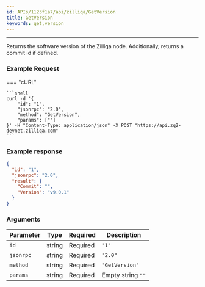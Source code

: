 ```yaml
---
id: APIs/1123f1a7/api/zilliqa/GetVersion
title: GetVersion
keywords: get,version
---
```

---



Returns the software version of the Zilliqa node. Additionally, returns a commit id if defined.
### Example Request


=== "cURL"

    ```shell
    curl -d '{
        "id": "1",
        "jsonrpc": "2.0",
        "method": "GetVersion",
        "params": [""]
    }' -H "Content-Type: application/json" -X POST "https://api.zq2-devnet.zilliqa.com"
    ```












### Example response


```json
{
  "id": "1",
  "jsonrpc": "2.0",
  "result": {
    "Commit": "",
    "Version": "v9.0.1"
  }
}
```


### Arguments


| Parameter | Type   | Required | Description       |
| --------- | ------ | -------- | ----------------- |
| `id`      | string | Required | `"1"`             |
| `jsonrpc` | string | Required | `"2.0"`           |
| `method`  | string | Required | `"GetVersion"`    |
| `params`  | string | Required | Empty string `""` |

